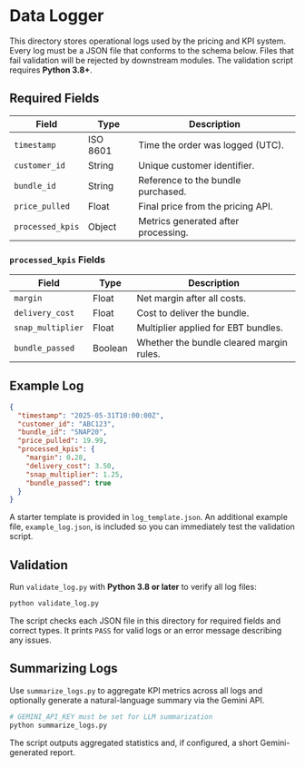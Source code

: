 # Data Logger

This directory stores operational logs used by the pricing and KPI system. Every log must be a JSON file that conforms to the schema below. Files that fail validation will be rejected by downstream modules. The validation script requires **Python 3.8+**.

## Required Fields

| Field | Type | Description |
|-------|------|-------------|
| `timestamp` | ISO 8601 | Time the order was logged (UTC). |
| `customer_id` | String | Unique customer identifier. |
| `bundle_id` | String | Reference to the bundle purchased. |
| `price_pulled` | Float | Final price from the pricing API. |
| `processed_kpis` | Object | Metrics generated after processing. |

### `processed_kpis` Fields

| Field | Type | Description |
|-------|------|-------------|
| `margin` | Float | Net margin after all costs. |
| `delivery_cost` | Float | Cost to deliver the bundle. |
| `snap_multiplier` | Float | Multiplier applied for EBT bundles. |
| `bundle_passed` | Boolean | Whether the bundle cleared margin rules. |

## Example Log

```json
{
  "timestamp": "2025-05-31T10:00:00Z",
  "customer_id": "ABC123",
  "bundle_id": "SNAP20",
  "price_pulled": 19.99,
  "processed_kpis": {
    "margin": 0.28,
    "delivery_cost": 3.50,
    "snap_multiplier": 1.25,
    "bundle_passed": true
  }
}
```

A starter template is provided in `log_template.json`. An additional example
file, `example_log.json`, is included so you can immediately test the
validation script.

## Validation

Run `validate_log.py` with **Python 3.8 or later** to verify all log files:

```bash
python validate_log.py
```

The script checks each JSON file in this directory for required fields and correct types. It prints `PASS` for valid logs or an error message describing any issues.

## Summarizing Logs

Use `summarize_logs.py` to aggregate KPI metrics across all logs and optionally generate a natural-language summary via the Gemini API.

```bash
# GEMINI_API_KEY must be set for LLM summarization
python summarize_logs.py
```

The script outputs aggregated statistics and, if configured, a short Gemini-generated report.

